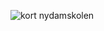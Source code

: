 
![kort nydamskolen](https://github.com/danskernesdigitalebibliotek/folkebibliotekernes_cms_manual/assets/162302286/6c7d809d-b705-40d0-a8b7-0d35e805680b)
